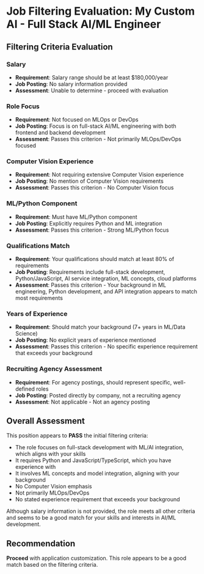# Job Filtering Evaluation: My Custom AI - Full Stack AI/ML Engineer

## Filtering Criteria Evaluation

### Salary
- **Requirement**: Salary range should be at least $180,000/year
- **Job Posting**: No salary information provided
- **Assessment**: Unable to determine - proceed with evaluation

### Role Focus
- **Requirement**: Not focused on MLOps or DevOps
- **Job Posting**: Focus is on full-stack AI/ML engineering with both frontend and backend development
- **Assessment**: Passes this criterion - Not primarily MLOps/DevOps focused

### Computer Vision Experience
- **Requirement**: Not requiring extensive Computer Vision experience
- **Job Posting**: No mention of Computer Vision requirements
- **Assessment**: Passes this criterion - No Computer Vision focus

### ML/Python Component
- **Requirement**: Must have ML/Python component
- **Job Posting**: Explicitly requires Python and ML integration
- **Assessment**: Passes this criterion - Strong ML/Python focus

### Qualifications Match
- **Requirement**: Your qualifications should match at least 80% of requirements
- **Job Posting**: Requirements include full-stack development, Python/JavaScript, AI service integration, ML concepts, cloud platforms
- **Assessment**: Passes this criterion - Your background in ML engineering, Python development, and API integration appears to match most requirements

### Years of Experience
- **Requirement**: Should match your background (7+ years in ML/Data Science)
- **Job Posting**: No explicit years of experience mentioned
- **Assessment**: Passes this criterion - No specific experience requirement that exceeds your background

### Recruiting Agency Assessment
- **Requirement**: For agency postings, should represent specific, well-defined roles
- **Job Posting**: Posted directly by company, not a recruiting agency
- **Assessment**: Not applicable - Not an agency posting

## Overall Assessment
This position appears to **PASS** the initial filtering criteria:
- The role focuses on full-stack development with ML/AI integration, which aligns with your skills
- It requires Python and JavaScript/TypeScript, which you have experience with
- It involves ML concepts and model integration, aligning with your background
- No Computer Vision emphasis
- Not primarily MLOps/DevOps
- No stated experience requirement that exceeds your background

Although salary information is not provided, the role meets all other criteria and seems to be a good match for your skills and interests in AI/ML development.

## Recommendation
**Proceed** with application customization. This role appears to be a good match based on the filtering criteria.